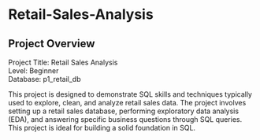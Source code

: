 # Retail-Sales-Analysis
## Project Overview
Project Title: Retail Sales Analysis
<br>
Level: Beginner
<br>
Database: p1_retail_db

This project is designed to demonstrate SQL skills and techniques typically used to explore, clean, and analyze retail sales data. The project involves setting up a retail sales database, performing exploratory data analysis (EDA), and answering specific business questions through SQL queries. This project is ideal for building a solid foundation in SQL.
